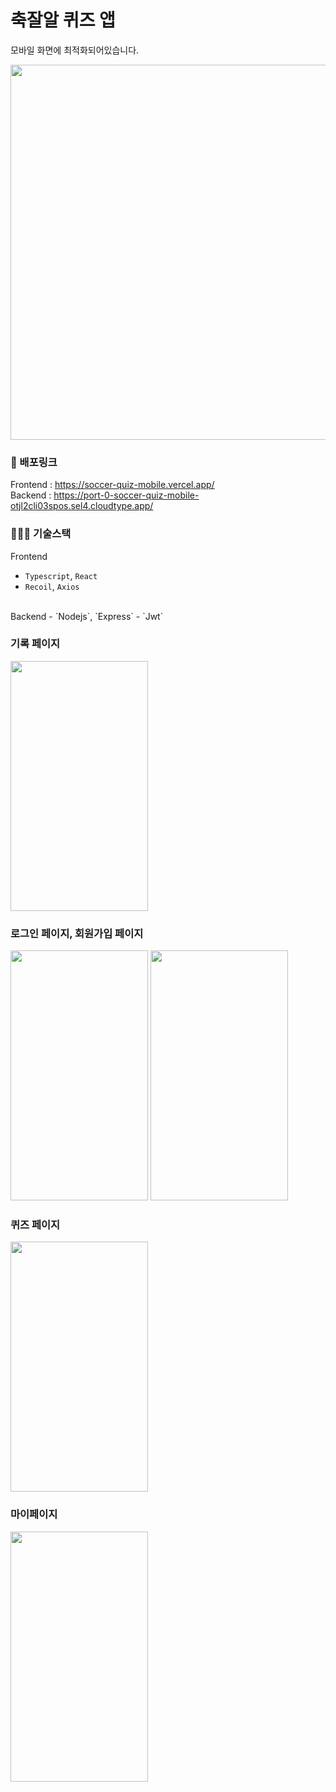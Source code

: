 # 축잘알 퀴즈 앱

모바일 화면에 최적화되어있습니다.

<img src="https://github.com/alsgudd/soccer-quiz-mobile/assets/106859397/af08c3c9-949f-4393-8cdd-44f125641d03" width="600px" />

### 🚀 배포링크
Frontend : https://soccer-quiz-mobile.vercel.app/
<br />
Backend : https://port-0-soccer-quiz-mobile-otjl2cli03spos.sel4.cloudtype.app/

### 🧑🏻‍💻 기술스택

Frontend
- `Typescript`, `React`
- `Recoil`,  `Axios`
<br />
Backend
- `Nodejs`, `Express`
- `Jwt`

### 기록 페이지

<img src="https://github.com/alsgudd/soccer-quiz-mobile/assets/106859397/71d602d1-7355-4540-8550-7c127aadc610" width="220px" height="400px" />


### 로그인 페이지, 회원가입 페이지

<img src="https://github.com/alsgudd/soccer-quiz-mobile/assets/106859397/f0e88e86-15ba-46cb-85eb-77c6cf7c6810" width="220px" height="400px" />

<img src="https://github.com/alsgudd/soccer-quiz-mobile/assets/106859397/c31fee6b-a87f-4a10-895a-01b98ea03ef3" width="220px" height="400px" />

### 퀴즈 페이지

<img src="https://github.com/alsgudd/soccer-quiz-mobile/assets/106859397/d8f0d094-1125-41da-97d0-132ea79edf82" width="220px" height="400px" />

### 마이페이지

<img src="https://github.com/alsgudd/soccer-quiz-mobile/assets/106859397/521e3cf1-700e-496c-8e7a-11104f4acebc" width="220px" height="400px" />

